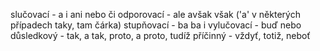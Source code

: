 
slučovací - a i ani nebo či
odporovací - ale avšak však ('a' v některých případech taky, tam čárka)
stupňovací - ba ba i
vylučovací - buď nebo
důsledkový - tak, a tak, proto, a proto, tudíž
příčinný - vždyť, totiž, neboť
